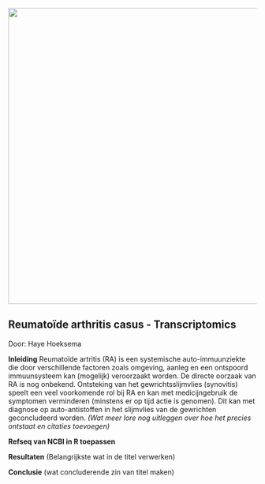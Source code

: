 <p align="center">
  <img src=""C:\Users\hayeh\OneDrive - NHL Stenden\Github - Transcriptomics\Assets\Afbeelding.jpg"" width="600"/>
</p>


## Reumatoïde arthritis casus - Transcriptomics 
 Door: Haye Hoeksema

**Inleiding**
Reumatoïde artritis (RA) is een systemische auto-immuunziekte die door verschillende factoren zoals omgeving, aanleg en een ontspoord immuunsysteem kan (mogelijk) veroorzaakt worden. De directe oorzaak van RA is nog onbekend. Ontsteking van het gewrichtsslijmvlies (synovitis) speelt een veel voorkomende rol bij RA en kan met medicijngebruik de symptomen verminderen (minstens er op tijd actie is genomen). Dit kan met diagnose op auto-antistoffen in het slijmvlies van de gewrichten geconcludeerd worden. *(Wat meer lore nog uitleggen over hoe het precies ontstaat en citaties toevoegen)*

**Refseq van NCBI in R toepassen**


**Resultaten** (Belangrijkste wat in de titel verwerken)

**Conclusie** (wat concluderende zin van titel maken)
